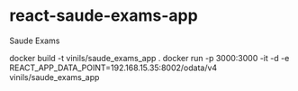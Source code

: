# react-saude-exams-app
Saude Exams

docker build -t vinils/saude_exams_app .
docker run -p 3000:3000 -it -d -e REACT_APP_DATA_POINT=192.168.15.35:8002/odata/v4 vinils/saude_exams_app